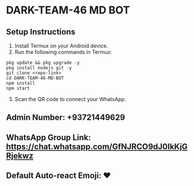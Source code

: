 # DARK-TEAM-46 MD BOT

## Setup Instructions

1. Install Termux on your Android device.
2. Run the following commands in Termux:

```
pkg update && pkg upgrade -y
pkg install nodejs git -y
git clone <repo-link>
cd DARK-TEAM-46-MD-BOT
npm install
npm start
```

3. Scan the QR code to connect your WhatsApp.

## Admin Number: +93721449629
## WhatsApp Group Link: https://chat.whatsapp.com/GfNJRCO9dJ0IkKjGRjekwz
## Default Auto-react Emoji: ❤️